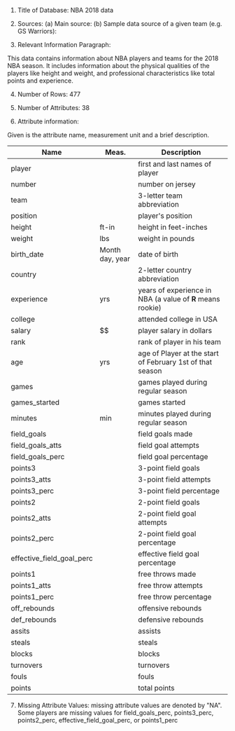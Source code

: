 1. Title of Database: NBA 2018 data

2. Sources: 
  (a) Main source: 
  (b) Sample data source of a given team (e.g. GS Warriors): 

3. Relevant Information Paragraph:

  This data contains information about NBA players and teams for the 2018 NBA season. It includes information about the physical qualities of the players like height and weight, and professional characteristics like total points and experience.  
  
4. Number of Rows: 477

5. Number of Attributes: 38

6. Attribute information:

Given is the attribute name, measurement unit and a brief description.

Name    |  Meas. |  Description
----    |  ----- |  -----------
player |  | first and last names of player
number |  | number on jersey 
team |  | 3-letter team abbreviation
position |  | player's position
height | ft-in | height in feet-inches
weight | lbs | weight in pounds
birth_date | Month day, year | date of birth
country |  | 2-letter country abbreviation
experience | yrs | years of experience in NBA (a value of **R** means rookie)
college |  | attended college in USA
salary | $$ | player salary in dollars
rank | | rank of player in his team
age | yrs | age of Player at the start of February 1st of that season
games | | games played during regular season
games_started | | games started 
minutes| min | minutes played during regular season
field_goals| |field goals made
field_goals_atts| |field goal attempts
field_goals_perc| |field goal percentage
points3| |3-point field goals
points3_atts| | 3-point field attempts
points3_perc| |3-point field percentage
points2| |2-point field goals
points2_atts| |2-point field goal attempts
points2_perc| |2-point field goal percentage
effective_field_goal_perc| |effective field goal percentage
points1| |free throws made
points1_atts| |free throw attempts
points1_perc| |free throw percentage
off_rebounds| |offensive rebounds
def_rebounds| |defensive rebounds
assits| |assists
steals| |steals
blocks| |blocks
turnovers| |turnovers
fouls| |fouls
points| |total points

7. Missing Attribute Values: missing attribute values are denoted by "NA". Some players are missing values for field_goals_perc, points3_perc, points2_perc, effective_field_goal_perc, or points1_perc
  